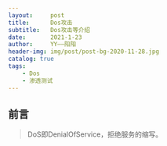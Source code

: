 ```yaml
---
layout:     post
title:      Dos攻击
subtitle:   Dos攻击等介绍
date:       2021-1-23
author:     YY——阳阳
header-img: img/post/post-bg-2020-11-28.jpg
catalog: true
tags:
    - Dos
    - 渗透测试
---
```


## 前言
> DoS即DenialOfService，拒绝服务的缩写。